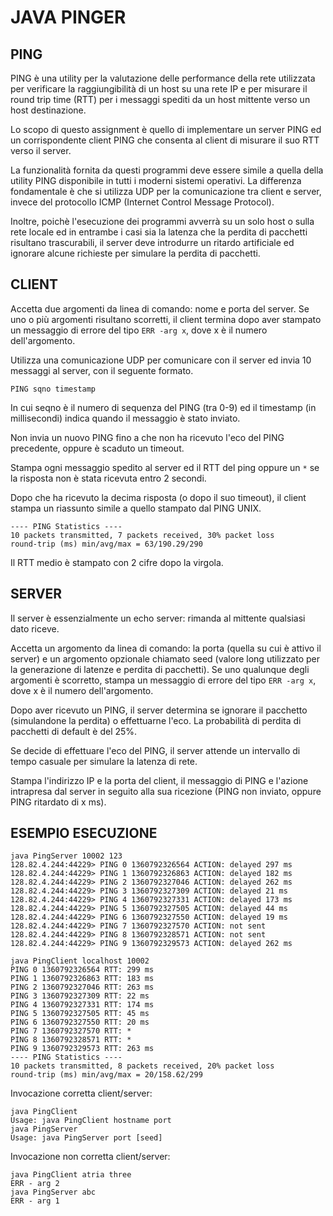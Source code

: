 # JAVA PINGER

## PING

PING è una utility per la valutazione delle performance della rete utilizzata per verificare la
raggiungibilità di un host su una rete IP e per misurare il round trip time (RTT) per i messaggi spediti
da un host mittente verso un host destinazione.

Lo scopo di questo assignment è quello di implementare un server PING ed un corrispondente client PING
che consenta al client di misurare il suo RTT verso il server.

La funzionalità fornita da questi programmi deve essere simile a quella della utility PING disponibile in
tutti i moderni sistemi operativi. La differenza fondamentale è che si utilizza UDP per la comunicazione
tra client e server, invece del protocollo ICMP (Internet Control Message Protocol).


Inoltre, poichè l'esecuzione dei programmi avverrà su un solo host o sulla rete locale ed in entrambe i
casi sia la latenza che la perdita di pacchetti risultano trascurabili, il server deve introdurre un
ritardo artificiale ed ignorare alcune richieste per simulare la perdita di pacchetti.

## CLIENT

Accetta due argomenti da linea di comando: nome e porta del server. Se uno o più argomenti risultano
scorretti, il client termina dopo aver stampato un messaggio di errore del tipo `ERR -arg x`, dove x è il
numero dell'argomento.

Utilizza una comunicazione UDP per comunicare con il server ed invia 10 messaggi al server, con il
seguente formato.
```
PING sqno timestamp
```
In cui seqno è il numero di sequenza del PING (tra 0-9) ed il timestamp (in millisecondi) indica quando il
messaggio è stato inviato.

Non invia un nuovo PING fino a che non ha ricevuto l'eco del PING precedente, oppure è scaduto un timeout.

Stampa ogni messaggio spedito al server ed il RTT del ping oppure un `*` se la risposta non è stata
ricevuta entro 2 secondi.

Dopo che ha ricevuto la decima risposta (o dopo il suo timeout), il client stampa un riassunto simile a 
quello stampato dal PING UNIX.
```
---- PING Statistics ----
10 packets transmitted, 7 packets received, 30% packet loss
round-trip (ms) min/avg/max = 63/190.29/290
```

Il RTT medio è stampato con 2 cifre dopo la virgola.

## SERVER

Il server è essenzialmente un echo server: rimanda al mittente qualsiasi dato riceve.

Accetta un argomento da linea di comando: la porta \(quella su cui è attivo il server\) e un argomento
opzionale chiamato seed \(valore long utilizzato per la generazione di latenze e perdita di pacchetti\). Se 
uno qualunque degli argomenti è scorretto, stampa un messaggio di errore del tipo `ERR -arg x`, dove x è il
numero dell'argomento.

Dopo aver ricevuto un PING, il server determina se ignorare il pacchetto (simulandone la perdita) o
effettuarne l'eco. La probabilità di perdita di pacchetti di default è del 25%.

Se decide di effettuare l'eco del PING, il server attende un intervallo di tempo casuale per simulare la
latenza di rete.

Stampa l'indirizzo IP e la porta del client, il messaggio di PING e l'azione intrapresa dal server in
seguito alla sua ricezione (PING non inviato, oppure PING ritardato di x ms).

## ESEMPIO ESECUZIONE
```
java PingServer 10002 123
128.82.4.244:44229> PING 0 1360792326564 ACTION: delayed 297 ms
128.82.4.244:44229> PING 1 1360792326863 ACTION: delayed 182 ms
128.82.4.244:44229> PING 2 1360792327046 ACTION: delayed 262 ms
128.82.4.244:44229> PING 3 1360792327309 ACTION: delayed 21 ms
128.82.4.244:44229> PING 4 1360792327331 ACTION: delayed 173 ms
128.82.4.244:44229> PING 5 1360792327505 ACTION: delayed 44 ms
128.82.4.244:44229> PING 6 1360792327550 ACTION: delayed 19 ms
128.82.4.244:44229> PING 7 1360792327570 ACTION: not sent
128.82.4.244:44229> PING 8 1360792328571 ACTION: not sent
128.82.4.244:44229> PING 9 1360792329573 ACTION: delayed 262 ms
```

```
java PingClient localhost 10002
PING 0 1360792326564 RTT: 299 ms
PING 1 1360792326863 RTT: 183 ms
PING 2 1360792327046 RTT: 263 ms
PING 3 1360792327309 RTT: 22 ms
PING 4 1360792327331 RTT: 174 ms
PING 5 1360792327505 RTT: 45 ms
PING 6 1360792327550 RTT: 20 ms
PING 7 1360792327570 RTT: *
PING 8 1360792328571 RTT: *
PING 9 1360792329573 RTT: 263 ms
---- PING Statistics ----
10 packets transmitted, 8 packets received, 20% packet loss
round-trip (ms) min/avg/max = 20/158.62/299
```

Invocazione corretta client/server:
```
java PingClient
Usage: java PingClient hostname port
java PingServer
Usage: java PingServer port [seed]
```

Invocazione non corretta client/server:
```
java PingClient atria three
ERR - arg 2
java PingServer abc
ERR - arg 1
```